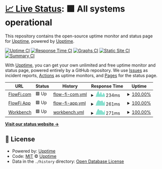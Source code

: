 # [📈 Live Status](https://upptime.github.io/upptime): <!--live status--> **🟩 All systems operational**

This repository contains the open-source uptime monitor and status page for [Upptime](https://upptime.js.org), powered by [Upptime](https://github.com/upptime/upptime).

[![Uptime CI](https://github.com/flow-finance/lighthouse/workflows/Uptime%20CI/badge.svg)](https://github.com/flow-finance/lighthouse/actions?query=workflow%3A%22Uptime+CI%22)
[![Response Time CI](https://github.com/flow-finance/lighthouse/workflows/Response%20Time%20CI/badge.svg)](https://github.com/flow-finance/lighthouse/actions?query=workflow%3A%22Response+Time+CI%22)
[![Graphs CI](https://github.com/flow-finance/lighthouse/workflows/Graphs%20CI/badge.svg)](https://github.com/flow-finance/lighthouse/actions?query=workflow%3A%22Graphs+CI%22)
[![Static Site CI](https://github.com/flow-finance/lighthouse/workflows/Static%20Site%20CI/badge.svg)](https://github.com/flow-finance/lighthouse/actions?query=workflow%3A%22Static+Site+CI%22)
[![Summary CI](https://github.com/flow-finance/lighthouse/workflows/Summary%20CI/badge.svg)](https://github.com/flow-finance/lighthouse/actions?query=workflow%3A%22Summary+CI%22)

With [Upptime](https://upptime.js.org), you can get your own unlimited and free uptime monitor and status page, powered entirely by a GitHub repository. We use [Issues](https://github.com/upptime/upptime/issues) as incident reports, [Actions](https://github.com/flow-finance/lighthouse/actions) as uptime monitors, and [Pages](https://upptime.github.io/upptime) for the status page.

<!--start: status pages-->
<!-- This summary is generated by Upptime (https://github.com/upptime/upptime) -->
<!-- Do not edit this manually, your changes will be overwritten -->
<!-- prettier-ignore -->
| URL | Status | History | Response Time | Uptime |
| --- | ------ | ------- | ------------- | ------ |
| <img alt="" src="https://icons.duckduckgo.com/ip3/www.flowfi.com.ico" height="13"> [FlowFi.com](https://www.flowfi.com) | 🟩 Up | [flow-fi-com.yml](https://github.com/flow-finance/lighthouse/commits/HEAD/history/flow-fi-com.yml) | <details><summary><img alt="Response time graph" src="./graphs/flow-fi-com/response-time-week.png" height="20"> 234ms</summary><br><a href="https://flow-finance.github.io/lighthouse/history/flow-fi-com"><img alt="Response time 298" src="https://img.shields.io/endpoint?url=https%3A%2F%2Fraw.githubusercontent.com%2Fflow-finance%2Flighthouse%2FHEAD%2Fapi%2Fflow-fi-com%2Fresponse-time.json"></a><br><a href="https://flow-finance.github.io/lighthouse/history/flow-fi-com"><img alt="24-hour response time 345" src="https://img.shields.io/endpoint?url=https%3A%2F%2Fraw.githubusercontent.com%2Fflow-finance%2Flighthouse%2FHEAD%2Fapi%2Fflow-fi-com%2Fresponse-time-day.json"></a><br><a href="https://flow-finance.github.io/lighthouse/history/flow-fi-com"><img alt="7-day response time 234" src="https://img.shields.io/endpoint?url=https%3A%2F%2Fraw.githubusercontent.com%2Fflow-finance%2Flighthouse%2FHEAD%2Fapi%2Fflow-fi-com%2Fresponse-time-week.json"></a><br><a href="https://flow-finance.github.io/lighthouse/history/flow-fi-com"><img alt="30-day response time 278" src="https://img.shields.io/endpoint?url=https%3A%2F%2Fraw.githubusercontent.com%2Fflow-finance%2Flighthouse%2FHEAD%2Fapi%2Fflow-fi-com%2Fresponse-time-month.json"></a><br><a href="https://flow-finance.github.io/lighthouse/history/flow-fi-com"><img alt="1-year response time 298" src="https://img.shields.io/endpoint?url=https%3A%2F%2Fraw.githubusercontent.com%2Fflow-finance%2Flighthouse%2FHEAD%2Fapi%2Fflow-fi-com%2Fresponse-time-year.json"></a></details> | <details><summary><a href="https://flow-finance.github.io/lighthouse/history/flow-fi-com">100.00%</a></summary><a href="https://flow-finance.github.io/lighthouse/history/flow-fi-com"><img alt="All-time uptime 100.00%" src="https://img.shields.io/endpoint?url=https%3A%2F%2Fraw.githubusercontent.com%2Fflow-finance%2Flighthouse%2FHEAD%2Fapi%2Fflow-fi-com%2Fuptime.json"></a><br><a href="https://flow-finance.github.io/lighthouse/history/flow-fi-com"><img alt="24-hour uptime 100.00%" src="https://img.shields.io/endpoint?url=https%3A%2F%2Fraw.githubusercontent.com%2Fflow-finance%2Flighthouse%2FHEAD%2Fapi%2Fflow-fi-com%2Fuptime-day.json"></a><br><a href="https://flow-finance.github.io/lighthouse/history/flow-fi-com"><img alt="7-day uptime 100.00%" src="https://img.shields.io/endpoint?url=https%3A%2F%2Fraw.githubusercontent.com%2Fflow-finance%2Flighthouse%2FHEAD%2Fapi%2Fflow-fi-com%2Fuptime-week.json"></a><br><a href="https://flow-finance.github.io/lighthouse/history/flow-fi-com"><img alt="30-day uptime 100.00%" src="https://img.shields.io/endpoint?url=https%3A%2F%2Fraw.githubusercontent.com%2Fflow-finance%2Flighthouse%2FHEAD%2Fapi%2Fflow-fi-com%2Fuptime-month.json"></a><br><a href="https://flow-finance.github.io/lighthouse/history/flow-fi-com"><img alt="1-year uptime 100.00%" src="https://img.shields.io/endpoint?url=https%3A%2F%2Fraw.githubusercontent.com%2Fflow-finance%2Flighthouse%2FHEAD%2Fapi%2Fflow-fi-com%2Fuptime-year.json"></a></details>
| <img alt="" src="https://icons.duckduckgo.com/ip3/app.flowfi.com.ico" height="13"> [FlowFi App](https://app.flowfi.com) | 🟩 Up | [flow-fi-app.yml](https://github.com/flow-finance/lighthouse/commits/HEAD/history/flow-fi-app.yml) | <details><summary><img alt="Response time graph" src="./graphs/flow-fi-app/response-time-week.png" height="20"> 261ms</summary><br><a href="https://flow-finance.github.io/lighthouse/history/flow-fi-app"><img alt="Response time 304" src="https://img.shields.io/endpoint?url=https%3A%2F%2Fraw.githubusercontent.com%2Fflow-finance%2Flighthouse%2FHEAD%2Fapi%2Fflow-fi-app%2Fresponse-time.json"></a><br><a href="https://flow-finance.github.io/lighthouse/history/flow-fi-app"><img alt="24-hour response time 293" src="https://img.shields.io/endpoint?url=https%3A%2F%2Fraw.githubusercontent.com%2Fflow-finance%2Flighthouse%2FHEAD%2Fapi%2Fflow-fi-app%2Fresponse-time-day.json"></a><br><a href="https://flow-finance.github.io/lighthouse/history/flow-fi-app"><img alt="7-day response time 261" src="https://img.shields.io/endpoint?url=https%3A%2F%2Fraw.githubusercontent.com%2Fflow-finance%2Flighthouse%2FHEAD%2Fapi%2Fflow-fi-app%2Fresponse-time-week.json"></a><br><a href="https://flow-finance.github.io/lighthouse/history/flow-fi-app"><img alt="30-day response time 295" src="https://img.shields.io/endpoint?url=https%3A%2F%2Fraw.githubusercontent.com%2Fflow-finance%2Flighthouse%2FHEAD%2Fapi%2Fflow-fi-app%2Fresponse-time-month.json"></a><br><a href="https://flow-finance.github.io/lighthouse/history/flow-fi-app"><img alt="1-year response time 304" src="https://img.shields.io/endpoint?url=https%3A%2F%2Fraw.githubusercontent.com%2Fflow-finance%2Flighthouse%2FHEAD%2Fapi%2Fflow-fi-app%2Fresponse-time-year.json"></a></details> | <details><summary><a href="https://flow-finance.github.io/lighthouse/history/flow-fi-app">100.00%</a></summary><a href="https://flow-finance.github.io/lighthouse/history/flow-fi-app"><img alt="All-time uptime 100.00%" src="https://img.shields.io/endpoint?url=https%3A%2F%2Fraw.githubusercontent.com%2Fflow-finance%2Flighthouse%2FHEAD%2Fapi%2Fflow-fi-app%2Fuptime.json"></a><br><a href="https://flow-finance.github.io/lighthouse/history/flow-fi-app"><img alt="24-hour uptime 100.00%" src="https://img.shields.io/endpoint?url=https%3A%2F%2Fraw.githubusercontent.com%2Fflow-finance%2Flighthouse%2FHEAD%2Fapi%2Fflow-fi-app%2Fuptime-day.json"></a><br><a href="https://flow-finance.github.io/lighthouse/history/flow-fi-app"><img alt="7-day uptime 100.00%" src="https://img.shields.io/endpoint?url=https%3A%2F%2Fraw.githubusercontent.com%2Fflow-finance%2Flighthouse%2FHEAD%2Fapi%2Fflow-fi-app%2Fuptime-week.json"></a><br><a href="https://flow-finance.github.io/lighthouse/history/flow-fi-app"><img alt="30-day uptime 100.00%" src="https://img.shields.io/endpoint?url=https%3A%2F%2Fraw.githubusercontent.com%2Fflow-finance%2Flighthouse%2FHEAD%2Fapi%2Fflow-fi-app%2Fuptime-month.json"></a><br><a href="https://flow-finance.github.io/lighthouse/history/flow-fi-app"><img alt="1-year uptime 100.00%" src="https://img.shields.io/endpoint?url=https%3A%2F%2Fraw.githubusercontent.com%2Fflow-finance%2Flighthouse%2FHEAD%2Fapi%2Fflow-fi-app%2Fuptime-year.json"></a></details>
| <img alt="" src="https://icons.duckduckgo.com/ip3/alpha.workbench.flowfi.com.ico" height="13"> [Workbench](https://alpha.workbench.flowfi.com) | 🟩 Up | [workbench.yml](https://github.com/flow-finance/lighthouse/commits/HEAD/history/workbench.yml) | <details><summary><img alt="Response time graph" src="./graphs/workbench/response-time-week.png" height="20"> 271ms</summary><br><a href="https://flow-finance.github.io/lighthouse/history/workbench"><img alt="Response time 314" src="https://img.shields.io/endpoint?url=https%3A%2F%2Fraw.githubusercontent.com%2Fflow-finance%2Flighthouse%2FHEAD%2Fapi%2Fworkbench%2Fresponse-time.json"></a><br><a href="https://flow-finance.github.io/lighthouse/history/workbench"><img alt="24-hour response time 239" src="https://img.shields.io/endpoint?url=https%3A%2F%2Fraw.githubusercontent.com%2Fflow-finance%2Flighthouse%2FHEAD%2Fapi%2Fworkbench%2Fresponse-time-day.json"></a><br><a href="https://flow-finance.github.io/lighthouse/history/workbench"><img alt="7-day response time 271" src="https://img.shields.io/endpoint?url=https%3A%2F%2Fraw.githubusercontent.com%2Fflow-finance%2Flighthouse%2FHEAD%2Fapi%2Fworkbench%2Fresponse-time-week.json"></a><br><a href="https://flow-finance.github.io/lighthouse/history/workbench"><img alt="30-day response time 314" src="https://img.shields.io/endpoint?url=https%3A%2F%2Fraw.githubusercontent.com%2Fflow-finance%2Flighthouse%2FHEAD%2Fapi%2Fworkbench%2Fresponse-time-month.json"></a><br><a href="https://flow-finance.github.io/lighthouse/history/workbench"><img alt="1-year response time 314" src="https://img.shields.io/endpoint?url=https%3A%2F%2Fraw.githubusercontent.com%2Fflow-finance%2Flighthouse%2FHEAD%2Fapi%2Fworkbench%2Fresponse-time-year.json"></a></details> | <details><summary><a href="https://flow-finance.github.io/lighthouse/history/workbench">100.00%</a></summary><a href="https://flow-finance.github.io/lighthouse/history/workbench"><img alt="All-time uptime 100.00%" src="https://img.shields.io/endpoint?url=https%3A%2F%2Fraw.githubusercontent.com%2Fflow-finance%2Flighthouse%2FHEAD%2Fapi%2Fworkbench%2Fuptime.json"></a><br><a href="https://flow-finance.github.io/lighthouse/history/workbench"><img alt="24-hour uptime 100.00%" src="https://img.shields.io/endpoint?url=https%3A%2F%2Fraw.githubusercontent.com%2Fflow-finance%2Flighthouse%2FHEAD%2Fapi%2Fworkbench%2Fuptime-day.json"></a><br><a href="https://flow-finance.github.io/lighthouse/history/workbench"><img alt="7-day uptime 100.00%" src="https://img.shields.io/endpoint?url=https%3A%2F%2Fraw.githubusercontent.com%2Fflow-finance%2Flighthouse%2FHEAD%2Fapi%2Fworkbench%2Fuptime-week.json"></a><br><a href="https://flow-finance.github.io/lighthouse/history/workbench"><img alt="30-day uptime 100.00%" src="https://img.shields.io/endpoint?url=https%3A%2F%2Fraw.githubusercontent.com%2Fflow-finance%2Flighthouse%2FHEAD%2Fapi%2Fworkbench%2Fuptime-month.json"></a><br><a href="https://flow-finance.github.io/lighthouse/history/workbench"><img alt="1-year uptime 100.00%" src="https://img.shields.io/endpoint?url=https%3A%2F%2Fraw.githubusercontent.com%2Fflow-finance%2Flighthouse%2FHEAD%2Fapi%2Fworkbench%2Fuptime-year.json"></a></details>

<!--end: status pages-->

[**Visit our status website →**](https://upptime.github.io/upptime)

## 📄 License

- Powered by: [Upptime](https://github.com/upptime/upptime)
- Code: [MIT](./LICENSE) © [Upptime](https://upptime.js.org)
- Data in the `./history` directory: [Open Database License](https://opendatacommons.org/licenses/odbl/1-0/)
